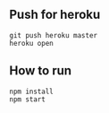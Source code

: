 ## Push for heroku
```
git push heroku master
heroku open
```
## How to run
```
npm install
npm start
```

